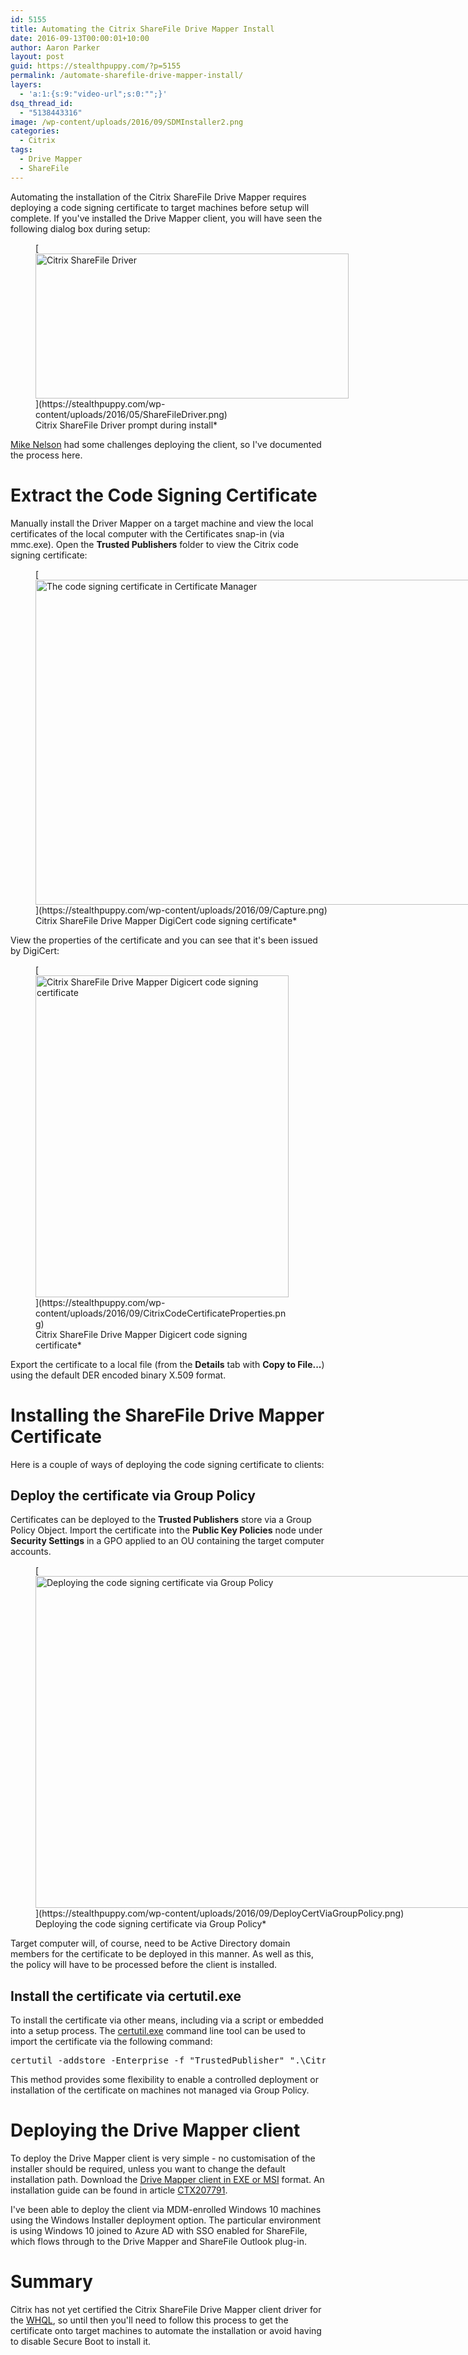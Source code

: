```yaml
---
id: 5155
title: Automating the Citrix ShareFile Drive Mapper Install
date: 2016-09-13T00:00:01+10:00
author: Aaron Parker
layout: post
guid: https://stealthpuppy.com/?p=5155
permalink: /automate-sharefile-drive-mapper-install/
layers:
  - 'a:1:{s:9:"video-url";s:0:"";}'
dsq_thread_id:
  - "5138443316"
image: /wp-content/uploads/2016/09/SDMInstaller2.png
categories:
  - Citrix
tags:
  - Drive Mapper
  - ShareFile
---
```

Automating the installation of the Citrix ShareFile Drive Mapper requires deploying a code signing certificate to target machines before setup will complete. If you've installed the Drive Mapper client, you will have seen the following dialog box during setup:

<figure id="attachment_4416" aria-describedby="caption-attachment-4416" style="width: 501px" class="wp-caption alignnone">[<img class="size-full wp-image-4416" src="https://stealthpuppy.com/wp-content/uploads/2016/05/ShareFileDriver.png" alt="Citrix ShareFile Driver" width="501" height="232" srcset="https://stealthpuppy.com/wp-content/uploads/2016/05/ShareFileDriver.png 501w, https://stealthpuppy.com/wp-content/uploads/2016/05/ShareFileDriver-150x69.png 150w, https://stealthpuppy.com/wp-content/uploads/2016/05/ShareFileDriver-300x139.png 300w" sizes="(max-width: 501px) 100vw, 501px" />](https://stealthpuppy.com/wp-content/uploads/2016/05/ShareFileDriver.png)<figcaption id="caption-attachment-4416" class="wp-caption-text">Citrix ShareFile Driver prompt during install*</figure>

[Mike Nelson](https://twitter.com/nelmedia) had some challenges deploying the client, so I've documented the process here.

# Extract the Code Signing Certificate

Manually install the Driver Mapper on a target machine and view the local certificates of the local computer with the Certificates snap-in (via mmc.exe). Open the **Trusted Publishers** folder to view the Citrix code signing certificate:

<figure id="attachment_5158" aria-describedby="caption-attachment-5158" style="width: 982px" class="wp-caption alignnone">[<img class="wp-image-5158 size-full" src="https://stealthpuppy.com/wp-content/uploads/2016/09/Capture.png" alt="The code signing certificate in Certificate Manager" width="982" height="520" srcset="https://stealthpuppy.com/wp-content/uploads/2016/09/Capture.png 982w, https://stealthpuppy.com/wp-content/uploads/2016/09/Capture-150x79.png 150w, https://stealthpuppy.com/wp-content/uploads/2016/09/Capture-300x159.png 300w, https://stealthpuppy.com/wp-content/uploads/2016/09/Capture-768x407.png 768w" sizes="(max-width: 982px) 100vw, 982px" />](https://stealthpuppy.com/wp-content/uploads/2016/09/Capture.png)<figcaption id="caption-attachment-5158" class="wp-caption-text">Citrix ShareFile Drive Mapper DigiCert code signing certificate*</figure>

View the properties of the certificate and you can see that it's been issued by DigiCert:

<figure id="attachment_5159" aria-describedby="caption-attachment-5159" style="width: 405px" class="wp-caption alignnone">[<img class="size-full wp-image-5159" src="https://stealthpuppy.com/wp-content/uploads/2016/09/CitrixCodeCertificateProperties.png" alt="Citrix ShareFile Drive Mapper Digicert code signing certificate" width="405" height="515" srcset="https://stealthpuppy.com/wp-content/uploads/2016/09/CitrixCodeCertificateProperties.png 405w, https://stealthpuppy.com/wp-content/uploads/2016/09/CitrixCodeCertificateProperties-118x150.png 118w, https://stealthpuppy.com/wp-content/uploads/2016/09/CitrixCodeCertificateProperties-236x300.png 236w" sizes="(max-width: 405px) 100vw, 405px" />](https://stealthpuppy.com/wp-content/uploads/2016/09/CitrixCodeCertificateProperties.png)<figcaption id="caption-attachment-5159" class="wp-caption-text">Citrix ShareFile Drive Mapper Digicert code signing certificate*</figure>

Export the certificate to a local file (from the **Details** tab with **Copy to File...**) using the default DER encoded binary X.509 format.

# Installing the ShareFile Drive Mapper Certificate

Here is a couple of ways of deploying the code signing certificate to clients:

## Deploy the certificate via Group Policy

Certificates can be deployed to the **Trusted Publishers** store via a Group Policy Object. Import the certificate into the **Public Key Policies** node under **Security Settings** in a GPO applied to an OU containing the target computer accounts.

<figure id="attachment_5160" aria-describedby="caption-attachment-5160" style="width: 1024px" class="wp-caption alignnone">[<img class="size-large wp-image-5160" src="https://stealthpuppy.com/wp-content/uploads/2016/09/DeployCertViaGroupPolicy-1024x531.png" alt="Deploying the code signing certificate via Group Policy" width="1024" height="531" srcset="https://stealthpuppy.com/wp-content/uploads/2016/09/DeployCertViaGroupPolicy-1024x531.png 1024w, https://stealthpuppy.com/wp-content/uploads/2016/09/DeployCertViaGroupPolicy-150x78.png 150w, https://stealthpuppy.com/wp-content/uploads/2016/09/DeployCertViaGroupPolicy-300x156.png 300w, https://stealthpuppy.com/wp-content/uploads/2016/09/DeployCertViaGroupPolicy-768x398.png 768w, https://stealthpuppy.com/wp-content/uploads/2016/09/DeployCertViaGroupPolicy.png 1306w" sizes="(max-width: 1024px) 100vw, 1024px" />](https://stealthpuppy.com/wp-content/uploads/2016/09/DeployCertViaGroupPolicy.png)<figcaption id="caption-attachment-5160" class="wp-caption-text">Deploying the code signing certificate via Group Policy*</figure>

Target computer will, of course, need to be Active Directory domain members for the certificate to be deployed in this manner. As well as this, the policy will have to be processed before the client is installed.

## Install the certificate via certutil.exe

To install the certificate via other means, including via a script or embedded into a setup process. The [certutil.exe](https://technet.microsoft.com/en-us/library/cc732443(v=ws.11).aspx) command line tool can be used to import the certificate via the following command:

<pre class="prettyprint lang-plain_text" data-start-line="1" data-visibility="visible" data-highlight="" data-caption="">certutil -addstore -Enterprise -f "TrustedPublisher" ".\CitrixCodeSigningCert.cer"</pre>

This method provides some flexibility to enable a controlled deployment or installation of the certificate on machines not managed via Group Policy.

# Deploying the Drive Mapper client

To deploy the Drive Mapper client is very simple - no customisation of the installer should be required, unless you want to change the default installation path. Download the [Drive Mapper client in EXE or MSI](https://www.citrix.com/downloads/sharefile/clients-and-plug-ins/sharefile-drive-mapper.html) format. An installation guide can be found in article [CTX207791](http://support.citrix.com/article/CTX207791).

I've been able to deploy the client via MDM-enrolled Windows 10 machines using the Windows Installer deployment option. The particular environment is using Windows 10 joined to Azure AD with SSO enabled for ShareFile, which flows through to the Drive Mapper and ShareFile Outlook plug-in.

# Summary

Citrix has not yet certified the Citrix ShareFile Drive Mapper client driver for the [WHQL](https://msdn.microsoft.com/en-us/windows/hardware/gg463010.aspx), so until then you'll need to follow this process to get the certificate onto target machines to automate the installation or avoid having to disable Secure Boot to install it.